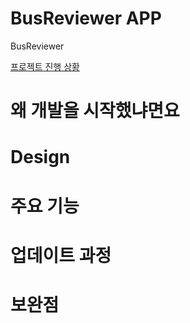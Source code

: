 # BusReviewer APP
BusReviewer

[프로젝트 진행 상황](https://dkanxmstmdgml.tistory.com/419?category=745657)

# 왜 개발을 시작했냐면요

# Design

# 주요 기능

# 업데이트 과정

# 보완점
